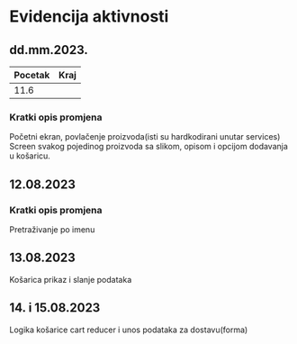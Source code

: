 # Evidencija aktivnosti
## dd.mm.2023.
Pocetak | Kraj
------- | ----
11.6  | 
### Kratki opis promjena
Početni ekran, povlačenje proizvoda(isti su hardkodirani unutar services)
Screen svakog pojedinog proizvoda sa slikom, opisom i opcijom dodavanja u košaricu.

## 12.08.2023
### Kratki opis promjena
Pretraživanje po imenu 

## 13.08.2023
Košarica prikaz i slanje podataka

## 14. i 15.08.2023
Logika košarice cart reducer i unos podataka za dostavu(forma)